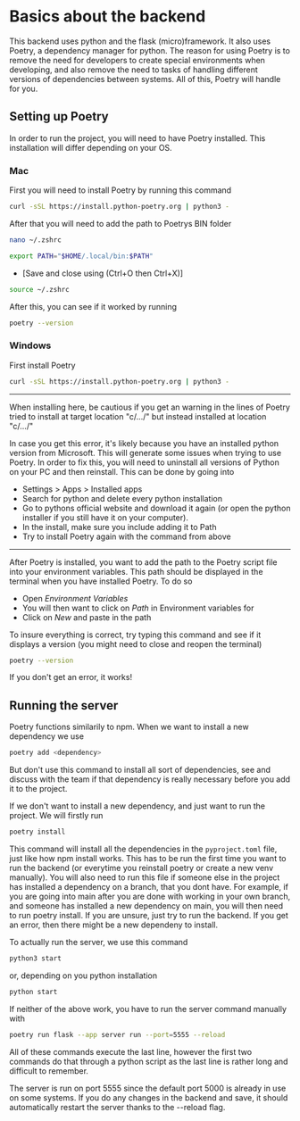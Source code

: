 # Basics about the backend

This backend uses python and the flask (micro)framework. It also uses Poetry, a dependency manager for python.
The reason for using Poetry is to remove the need for developers to create special environments when developing, and also remove the need to tasks of handling different versions of dependencies between systems. All of this, Poetry will handle for you.

## Setting up Poetry

In order to run the project, you will need to have Poetry installed. This installation will differ depending on your OS.

### Mac

First you will need to install Poetry by running this command

```bash
curl -sSL https://install.python-poetry.org | python3 -
```

After that you will need to add the path to Poetrys BIN folder

```bash
nano ~/.zshrc
```

```bash
export PATH="$HOME/.local/bin:$PATH"
```

-   [Save and close using (Ctrl+O then Ctrl+X)]

```bash
source ~/.zshrc
```

After this, you can see if it worked by running

```bash
poetry --version
```

### Windows

First install Poetry

```bash
curl -sSL https://install.python-poetry.org | python3 -
```

---

When installing here, be cautious if you get an warning in the lines of Poetry tried to install at target location "c/.../" but instead installed at location "c/.../"

In case you get this error, it's likely because you have an installed python version from Microsoft. This will generate some issues when trying to use Poetry. In order to fix this, you will need to uninstall all versions of Python on your PC and then reinstall. This can be done by going into

-   Settings > Apps > Installed apps
-   Search for python and delete every python installation
-   Go to pythons official website and download it again (or open the python installer if you still have it on your computer).
-   In the install, make sure you include adding it to Path
-   Try to install Poetry again with the command from above

---

After Poetry is installed, you want to add the path to the Poetry script file into your environment variables. This path should be displayed in the terminal when you have installed Poetry. To do so

-   Open _Environment Variables_
-   You will then want to click on _Path_ in Environment variables for <user>
-   Click on _New_ and paste in the path

To insure everything is correct, try typing this command and see if it displays a version (you might need to close and reopen the terminal)

```bash
poetry --version
```

If you don't get an error, it works!

## Running the server

Poetry functions similarily to npm. When we want to install a new dependency we use

```bash
poetry add <dependency>
```

But don't use this command to install all sort of dependencies, see and discuss with the team if that dependency is really necessary before you add it to the project.

If we don't want to install a new dependency, and just want to run the project. We will firstly run

```bash
poetry install
```

This command will install all the dependencies in the `pyproject.toml` file, just like how npm install works. This has to be run the first time you want to run the backend (or everytime you reinstall poetry or create a new venv manually). You will also need to run this file if someone else in the project has installed a dependency on a branch, that you dont have. For example, if you are going into main after you are done with working in your own branch, and someone has installed a new dependency on main, you will then need to run poetry install. If you are unsure, just try to run the backend. If you get an error, then there might be a new dependeny to install.

To actually run the server, we use this command

```bash
python3 start
```

or, depending on you python installation

```bash
python start
```

If neither of the above work, you have to run the server command manually with

```bash
poetry run flask --app server run --port=5555 --reload
```

All of these commands execute the last line, however the first two commands do that through a python script as
the last line is rather long and difficult to remember.

The server is run on port 5555 since the default port 5000 is already in use on some systems. If you do any changes in the backend and save, it should automatically restart the server thanks to the --reload flag.

